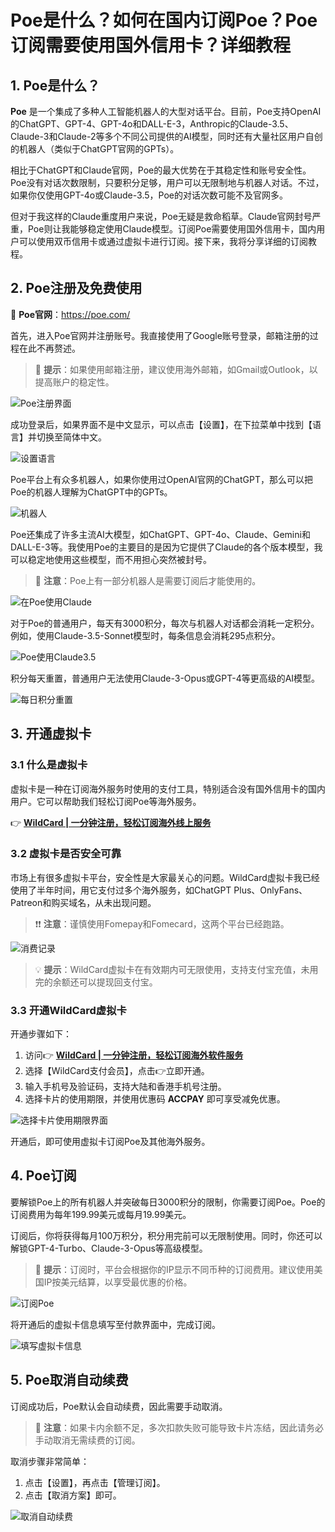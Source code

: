 # Poe是什么？如何在国内订阅Poe？Poe订阅需要使用国外信用卡？详细教程

## 1. Poe是什么？

**Poe** 是一个集成了多种人工智能机器人的大型对话平台。目前，Poe支持OpenAI的ChatGPT、GPT-4、GPT-4o和DALL-E-3，Anthropic的Claude-3.5、Claude-3和Claude-2等多个不同公司提供的AI模型，同时还有大量社区用户自创的机器人（类似于ChatGPT官网的GPTs）。

相比于ChatGPT和Claude官网，Poe的最大优势在于其稳定性和账号安全性。Poe没有对话次数限制，只要积分足够，用户可以无限制地与机器人对话。不过，如果你仅使用GPT-4o或Claude-3.5，Poe的对话次数可能不及官网多。

但对于我这样的Claude重度用户来说，Poe无疑是救命稻草。Claude官网封号严重，Poe则让我能够稳定使用Claude模型。订阅Poe需要使用国外信用卡，国内用户可以使用双币信用卡或通过虚拟卡进行订阅。接下来，我将分享详细的订阅教程。

## 2. Poe注册及免费使用

🔗 **Poe官网**：https://poe.com/

首先，进入Poe官网并注册账号。我直接使用了Google账号登录，邮箱注册的过程在此不再赘述。

> 🔔 **提示**：如果使用邮箱注册，建议使用海外邮箱，如Gmail或Outlook，以提高账户的稳定性。

![Poe注册界面](https://bbtdd.com/img/457620274498.webp)

成功登录后，如果界面不是中文显示，可以点击【设置】，在下拉菜单中找到【语言】并切换至简体中文。

![设置语言](https://bbtdd.com/img/49450256941.webp)

Poe平台上有众多机器人，如果你使用过OpenAI官网的ChatGPT，那么可以把Poe的机器人理解为ChatGPT中的GPTs。

![机器人](https://bbtdd.com/img/4616727445960.webp)

Poe还集成了许多主流AI大模型，如ChatGPT、GPT-4o、Claude、Gemini和DALL-E-3等。我使用Poe的主要目的是因为它提供了Claude的各个版本模型，我可以稳定地使用这些模型，而不用担心突然被封号。

> 🔔 **注意**：Poe上有一部分机器人是需要订阅后才能使用的。

![在Poe使用Claude](https://bbtdd.com/img/57752043701.webp)

对于Poe的普通用户，每天有3000积分，每次与机器人对话都会消耗一定积分。例如，使用Claude-3.5-Sonnet模型时，每条信息会消耗295点积分。

![Poe使用Claude3.5](https://bbtdd.com/img/9368615396150.webp)

积分每天重置，普通用户无法使用Claude-3-Opus或GPT-4等更高级的AI模型。

![每日积分重置](https://bbtdd.com/img/9990902517.webp)

## 3. 开通虚拟卡

### 3.1 什么是虚拟卡

虚拟卡是一种在订阅海外服务时使用的支付工具，特别适合没有国外信用卡的国内用户。它可以帮助我们轻松订阅Poe等海外服务。

👉 **[WildCard | 一分钟注册，轻松订阅海外线上服务](https://bbtdd.com/WildCard)**

### 3.2 虚拟卡是否安全可靠

市场上有很多虚拟卡平台，安全性是大家最关心的问题。WildCard虚拟卡我已经使用了半年时间，用它支付过多个海外服务，如ChatGPT Plus、OnlyFans、Patreon和购买域名，从未出现问题。

> ❗❗ **注意**：谨慎使用Fomepay和Fomecard，这两个平台已经跑路。

![消费记录](https://bbtdd.com/img/7873019833267.webp)

> 💡 **提示**：WildCard虚拟卡在有效期内可无限使用，支持支付宝充值，未用完的余额还可以提现回支付宝。

### 3.3 开通WildCard虚拟卡

开通步骤如下：

1. 访问👉 **[WildCard | 一分钟注册，轻松订阅海外软件服务](https://bbtdd.com/WildCard)**
2. 选择【WildCard支付会员】，点击👉立即开通。
3. 输入手机号及验证码，支持大陆和香港手机号注册。
4. 选择卡片的使用期限，并使用优惠码 **ACCPAY** 即可享受减免优惠。

![选择卡片使用期限界面](https://bbtdd.com/img/37800968878968.webp)

开通后，即可使用虚拟卡订阅Poe及其他海外服务。

## 4. Poe订阅

要解锁Poe上的所有机器人并突破每日3000积分的限制，你需要订阅Poe。Poe的订阅费用为每年199.99美元或每月19.99美元。

订阅后，你将获得每月100万积分，积分用完前可以无限制使用。同时，你还可以解锁GPT-4-Turbo、Claude-3-Opus等高级模型。

> 🔔 **提示**：订阅时，平台会根据你的IP显示不同币种的订阅费用。建议使用美国IP按美元结算，以享受最优惠的价格。

![订阅Poe](https://bbtdd.com/img/8729557572354.webp)

将开通后的虚拟卡信息填写至付款界面中，完成订阅。

![填写虚拟卡信息](https://bbtdd.com/img/694188337898078.webp)

## 5. Poe取消自动续费

订阅成功后，Poe默认会自动续费，因此需要手动取消。

> 🔔 **注意**：如果卡内余额不足，多次扣款失败可能导致卡片冻结，因此请务必手动取消无需续费的订阅。

取消步骤非常简单：

1. 点击【设置】，再点击【管理订阅】。
2. 点击【取消方案】即可。

![取消自动续费](https://bbtdd.com/img/118435425.webp)
